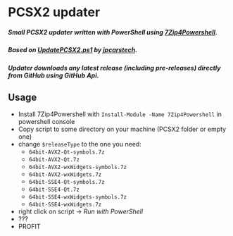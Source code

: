 # PCSX2 updater

##### Small PCSX2 updater written with PowerShell using [7Zip4Powershell](https://github.com/thoemmi/7Zip4Powershell).
##### Based on [UpdatePCSX2.ps1](https://github.com/jpcarstech/emulation/blob/main/UpdatePCSX2.ps1) by [jpcarstech](https://github.com/jpcarstech).
##### Updater downloads any latest release (including pre-releases) directly from GitHub using GitHub Api.

## Usage
- Install 7Zip4Powershell with `Install-Module -Name 7Zip4Powershell` in powershell console
- Copy script to some directory on your machine  (PCSX2 folder or empty one)
- change `$releaseType` to the one you need: 
  - `64bit-AVX2-Qt-symbols.7z`
  - `64bit-AVX2-Qt.7z`
  - `64bit-AVX2-wxWidgets-symbols.7z`
  - `64bit-AVX2-wxWidgets.7z`
  - `64bit-SSE4-Qt-symbols.7z`
  - `64bit-SSE4-Qt.7z`
  - `64bit-SSE4-wxWidgets-symbols.7z`
  - `64bit-SSE4-wxWidgets.7z`
- right click on script -> *Run with PowerShell*
- ???
- PROFIT
